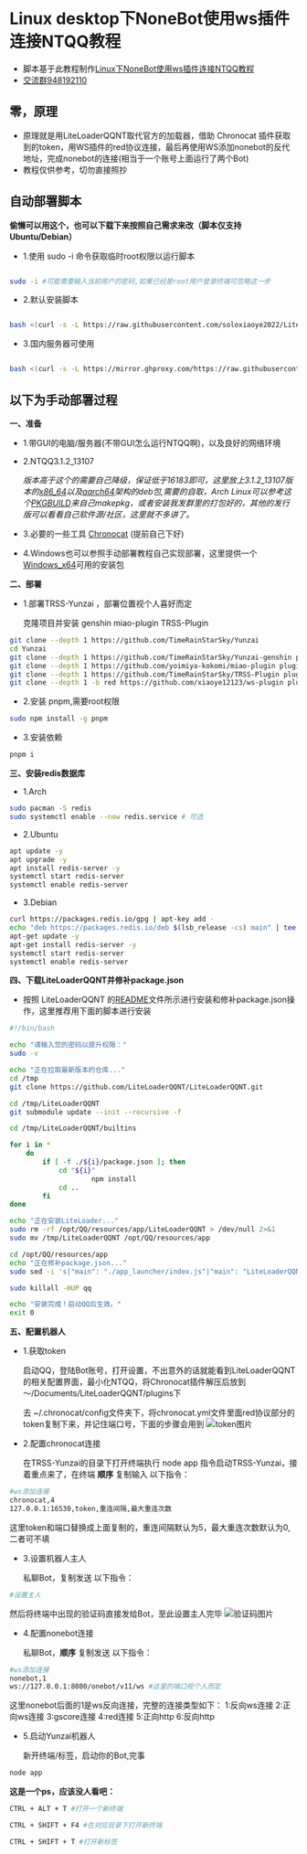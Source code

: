 # Linux desktop下NoneBot使用ws插件连接NTQQ教程
* 脚本基于此教程制作[Linux下NoneBot使用ws插件连接NTQQ教程](https://docs.qq.com/doc/DQW5OSWdIbWl3TEpx)
* [交流群948192110](https://jq.qq.com/?_wv=1027&k=rMWrhoIt)

## 零，原理
* 原理就是用LiteLoaderQQNT取代官方的加载器，借助 Chronocat 插件获取到的token，用WS插件的red协议连接，最后再使用WS添加nonebot的反代地址，完成nonebot的连接(相当于一个账号上面运行了两个Bot)
* 教程仅供参考，切勿直接照抄
  
## 自动部署脚本

**偷懒可以用这个，也可以下载下来按照自己需求来改（脚本仅支持Ubuntu/Debian）**

* 1.使用 sudo -i 命令获取临时root权限以运行脚本
  
```bash

sudo -i #可能需要输入当前用户的密码,如果已经是root用户登录终端可忽略这一步

```

* 2.默认安装脚本
  
```bash

bash <(curl -s -L https://raw.githubusercontent.com/soloxiaoye2022/LiteLoaderQQNT-for-Linux_desktop-depoly/main/install_liteloader_qqnt_linux.sh)

```

* 3.国内服务器可使用

```bash

bash <(curl -s -L https://mirror.ghproxy.com/https://raw.githubusercontent.com/soloxiaoye2022/LiteLoaderQQNT-for-Linux_desktop-depoly/main/install_liteloader_qqnt_linux.sh)

```



## 以下为手动部署过程

**一、准备**
* 1.带GUI的电脑/服务器(不带GUI怎么运行NTQQ啊)，以及良好的网络环境
* 2.NTQQ3.1.2_13107
  
   *版本高于这个的需要自己降级，保证低于16183即可，这里放上3.1.2_13107版本的[x86_64](https://dldir1.qq.com/qqfile/qq/QQNT/ad5b5393/linuxqq_3.1.2-13107_amd64.deb)以及[aarch64](https://dldir1.qq.com/qqfile/qq/QQNT/ad5b5393/linuxqq_3.1.2-13107_arm64.deb)架构的deb包,需要的自取，Arch Linux可以参考这个[PKGBUILD](https://aur.archlinux.org/cgit/aur.git/tree/PKGBUILD?h=linuxqq&id=f7644776ee62fa20e5eb30d0b1ba832513c77793)来自己makepkg，或者安装我发群里的打包好的，其他的发行版可以看看自己软件源/社区，这里就不多讲了。*
* 3.必要的一些工具
[Chronocat](https://mirror.ghproxy.com/https://raw.githubusercontent.com/soloxiaoye2022/LiteLoaderQQNT-for-Linux_desktop-depoly/main/LiteLoaderQQNT-Plugin-Chronocat.tar.gz) (提前自己下好)
* 4.Windows也可以参照手动部署教程自己实现部署，这里提供一个[Windows_x64](https://dldir1.qq.com/qqfile/qq/QQNT/bef02a45/QQ9.9.2.16183_x64.exe)可用的安装包

**二、部署**
* 1.部署TRSS-Yunzai ，部署位置视个人喜好而定
  
  克隆项目并安装 genshin miao-plugin TRSS-Plugin
```bash
git clone --depth 1 https://github.com/TimeRainStarSky/Yunzai
cd Yunzai
git clone --depth 1 https://github.com/TimeRainStarSky/Yunzai-genshin plugins/genshin
git clone --depth 1 https://github.com/yoimiya-kokomi/miao-plugin plugins/miao-plugin
git clone --depth 1 https://github.com/TimeRainStarSky/TRSS-Plugin plugins/TRSS-Plugin 
git clone --depth 1 -b red https://github.com/xiaoye12123/ws-plugin plugins/ws-plugin
```
* 2.安装 pnpm,需要root权限
```bash
sudo npm install -g pnpm
```

* 3.安装依赖
```bash
pnpm i
```

**三、安装redis数据库**
* 1.Arch
```bash
sudo pacman -S redis
sudo systemctl enable --now redis.service # 可选
```
* 2.Ubuntu
```bash
apt update -y
apt upgrade -y
apt install redis-server -y
systemctl start redis-server
systemctl enable redis-server
```
* 3.Debian
```bash
curl https://packages.redis.io/gpg | apt-key add -
echo "deb https://packages.redis.io/deb $(lsb_release -cs) main" | tee /etc/apt/sources.list.d/redis.list
apt-get update -y 
apt-get install redis-server -y
systemctl start redis-server
systemctl enable redis-server
```

**四、下载LiteLoaderQQNT并修补package.json**

* 按照 LiteLoaderQQNT 的[README](https://github.com/LiteLoaderQQNT/LiteLoaderQQNT/blob/main/README.md)文件所示进行安装和修补package.json操作，这里推荐用下面的脚本进行安装
```bash
#!/bin/bash

echo "请输入您的密码以提升权限："
sudo -v

echo "正在拉取最新版本的仓库..."
cd /tmp
git clone https://github.com/LiteLoaderQQNT/LiteLoaderQQNT.git

cd /tmp/LiteLoaderQQNT
git submodule update --init --recursive -f

cd /tmp/LiteLoaderQQNT/builtins

for i in *
	do
		if [ -f ./${i}/package.json ]; then
			cd "${i}"
                	npm install
			cd ..
		fi
done

echo "正在安装LiteLoader..."
sudo rm -rf /opt/QQ/resources/app/LiteLoaderQQNT > /dev/null 2>&1
sudo mv /tmp/LiteLoaderQQNT /opt/QQ/resources/app

cd /opt/QQ/resources/app
echo "正在修补package.json..."
sudo sed -i 's|"main": "./app_launcher/index.js"|"main": "LiteLoaderQQNT"|' package.json

sudo killall -HUP qq

echo "安装完成！启动QQ后生效。"
exit 0
```

**五、配置机器人**
* 1.获取token
  
  启动QQ，登陆Bot账号，打开设置，不出意外的话就能看到LiteLoaderQQNT的相关配置界面，最小化NTQQ，将Chronocat插件解压后放到
  ～/Documents/LiteLoaderQQNT/plugins下

  去 ~/.chronocat/config文件夹下，将chronocat.yml文件里面red协议部分的token复制下来，并记住端口号，下面的步骤会用到
  ![token图片](https://raw.githubusercontent.com/soloxiaoye2022/LiteLoaderQQNT-for-Linux_desktop-depoly/main/token.png)

* 2.配置chronocat连接
  
  在TRSS-Yunzai的目录下打开终端执行 node app 指令启动TRSS-Yunzai，接着重点来了，在终端 **顺序** 复制输入 以下指令：
```bash
#ws添加连接 
chronocat,4
127.0.0.1:16530,token,重连间隔,最大重连次数
```
  
  这里token和端口替换成上面复制的，重连间隔默认为5，最大重连次数默认为0,二者可不填

* 3.设置机器人主人
  
  私聊Bot，复制发送 以下指令：
```bash
#设置主人
```
  
  然后将终端中出现的验证码直接发给Bot，至此设置主人完毕
  ![验证码图片](https://raw.githubusercontent.com/soloxiaoye2022/LiteLoaderQQNT-for-Linux_desktop-depoly/main/code.png)

* 4.配置nonebot连接
  
  私聊Bot，**顺序** 复制发送 以下指令：
```bash
#ws添加连接
nonebot,1
ws://127.0.0.1:8080/onebot/v11/ws #这里的端口视个人而定
```
  
  这里nonebot后面的1是ws反向连接，完整的连接类型如下：
  1:反向ws连接  2:正向ws连接  3:gscore连接  4:red连接  5:正向http  6:反向http

* 5.启动Yunzai机器人

  新开终端/标签，启动你的Bot,完事
```bash
node app
```


**这是一个ps，应该没人看吧：**
```bash
CTRL + ALT + T #打开一个新终端
```
```bash
CTRL + SHIFT + F4 #在对应目录下打开新终端
```
```bash
CTRL + SHIFT + T #打开新标签
```

